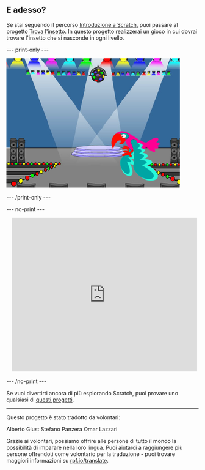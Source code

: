 ## E adesso?

Se stai seguendo il percorso [Introduzione a Scratch](https://projects.raspberrypi.org/it-IT/pathways/scratch-intro), puoi passare al progetto [Trova l'insetto](https://projects.raspberrypi.org/it-IT/projects/find-the-bug). In questo progetto realizzerai un gioco in cui dovrai trovare l'insetto che si nasconde in ogni livello.

--- print-only ---

![Il progetto "Trova l'insetto".](images/find-the-bug.png)

--- /print-only ---

--- no-print ---

<div class="scratch-preview" style="margin-left: 15px;">
  <iframe allowtransparency="true" width="485" height="402" src="https://scratch.mit.edu/projects/embed/486719939/?autostart=false" frameborder="0"></iframe>
</div>

--- /no-print ---

Se vuoi divertirti ancora di più esplorando Scratch, puoi provare uno qualsiasi di [questi progetti](https://projects.raspberrypi.org/it-IT/projects?software%5B%5D=scratch&curriculum%5B%5D=%201).

***

Questo progetto è stato tradotto da volontari:

Alberto Giust
Stefano Panzera
Omar Lazzari

Grazie ai volontari, possiamo offrire alle persone di tutto il mondo la possibilità di imparare nella loro lingua. Puoi aiutarci a raggiungere più persone offrendoti come volontario per la traduzione - puoi trovare maggiori informazioni su [rpf.io/translate](https://rpf.io/translate).

